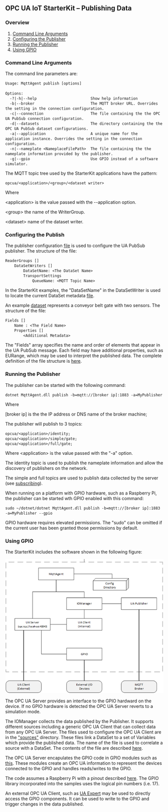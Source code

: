 ﻿## OPC UA IoT StarterKit – Publishing Data
### Overview

1. [Command Line Arguments](#1)
2. [Configuring the Publisher](#2)
3. [Running the Publisher](#3)
4. [Using GPIO](#4)

### <a name='1'>Command Line Arguments

The command line parameters are:
```
Usage: MqttAgent publish [options]

Options:
  -?|-h|--help                        Show help information
  -b|--broker                         The MQTT broker URL. Overrides the setting in the connection configuration.
  -c|--connection                     The file containing the the OPC UA PubSub connection configuration.
  -d|--datasets                       The directory containing the the OPC UA PubSub dataset configurations.
  -a|--application                    A unique name for the application instance. Overrides the setting in the connection configuration.
  -n|--nameplate <NameplaceFilePath>  The file containing the the nameplate information provided by the publisher.
  -g|--gpio                           Use GPIO instead of a software simulator.
```
The MQTT topic tree used by the StarterKit applications have the pattern:
```
opcua/<application>/<group>/<dataset writer>
```
Where 

&lt;application&gt; is the value passed with the --application option. 

&lt;group&gt; the name of the WriterGroup.

&lt;dataset&gt; name of the dataset writer. 

### <a name='2'>Configuring the Publish

The publisher configuration [file](https://github.com/OPCF-Members/UA-IoT-StarterKit/blob/master/MqttAgent/config/publisher-connection.json) is used to configure the UA PubSub publisher. The structure of the file: 

    ReaderGroups []
        DataSetWriters []
            DataSetName: <The DataSet Name>
            TransportSettings
                QueueName: <MQTT Topic Name>

In the StarterKit examples, the "DataSetName" in the DataSetWriter is used to locate the current DataSet metadata [file](https://github.com/OPCF-Members/UA-IoT-StarterKit/blob/master/MqttAgent/config/datasets/gate.json). 

An example [dataset](https://github.com/OPCF-Members/UA-IoT-StarterKit/blob/master/MqttAgent/config/datasets/gate.json) represents a conveyor belt gate with two sensors. The structure of the file: 

    Fields []
        Name : <The Field Name>
        Properties []
            <Additional Metadata>

The "Fields" array specifies the name and order of elements that appear in the UA PubSub message. Each field may have additional properties, such as EURange, which may be used to interpret the published data. The complete definition of the file structure is [here](https://reference.opcfoundation.org/v104/Core/docs/Part14/6.2.2/#6.2.2.1.2).

### <a name='3'>Running the Publisher

The publisher can be started with the following command:
```
dotnet MqttAgent.dll publish -b=mqtt://[broker ip]:1883 -a=MyPublisher
```
Where 

[broker ip] is the the IP address or DNS name of the broker machine; 

The publisher will publish to 3 topics:

    opcua/<application>/identity; 
    opcua/<application>/simple/gate; 
    opcua/<application>/full/gate; 

Where &lt;application&gt; is the value passed with the "-a" option. 

The identity topic is used to publish the nameplate information and allow the discovery of publishers on the network. 

The simple and full topics are used to publish data collected by the server (see [subscribing](../subscribing/)). 

When running on a platform with GPIO hardware, such as a Raspberry Pi, the publisher can be started wth GPIO enabled with this command:
```
sudo ~/dotnet/dotnet MqttAgent.dll publish -b=mqtt://[broker ip]:1883 -a=MyPublisher --gpio
```
GPIO hardware requires elevated permissions. The "sudo" can be omitted if the current user has been granted those permissions by default. 

### <a name='4'>Using GPIO

The StarterKit includes the software shown in the following figure: 

![SoftwareComponents](../images/software-components.png "SoftwareComponents") 

The OPC UA Server provides an interface to the GPIO hardward on the device. If no GPIO hardware is detected the OPC UA Server reverts to a simulation mode. 

The IOManager collects the data published by the Publisher. It supports different sources including a generic OPC UA Client that can collect data from any OPC UA Server. The files used to configure the OPC UA Client are in the ["sources"](https://github.com/OPCF-Members/UA-IoT-StarterKit/tree/master/MqttAgent/config/sources) directory. These files link a DataSet to a set of Variables which provide the published data. The name of the file is used to correlate a source with a DataSet. The contents of the file are described [here](https://reference.opcfoundation.org/v104/Core/docs/Part14/6.2.2/#6.2.2.6.2).

The OPC UA Server encapulates the GPIO code in GPIO modules such as [this](https://github.com/OPCF-Members/UA-IoT-StarterKit/blob/master/MqttAgent/Server/GPIOGateMonitor.cs). These modules create an OPC UA information to represent the devices connected to the GPIO and handles reads/writes to the GPIO. 

The code assumes a Raspberry Pi with a pinout described [here](https://pinout.xyz/pinout/pin11_gpio17#). The GPIO library incorporated into the samples uses the logical pin numbers (i.e. 17). 

An external OPC UA Client, such as [UA Expert](https://www.unified-automation.com/products/development-tools/uaexpert.html) may be used to directly access the GPIO components. It can be used to write to the GPIO and trigger changes in the data published.





